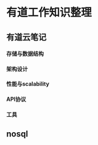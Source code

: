 有道工作知识整理
====================
有道云笔记
-----------
#### 存储与数据结构

#### 架构设计

#### 性能与scalability

#### API协议

#### 工具


nosql
-----------
